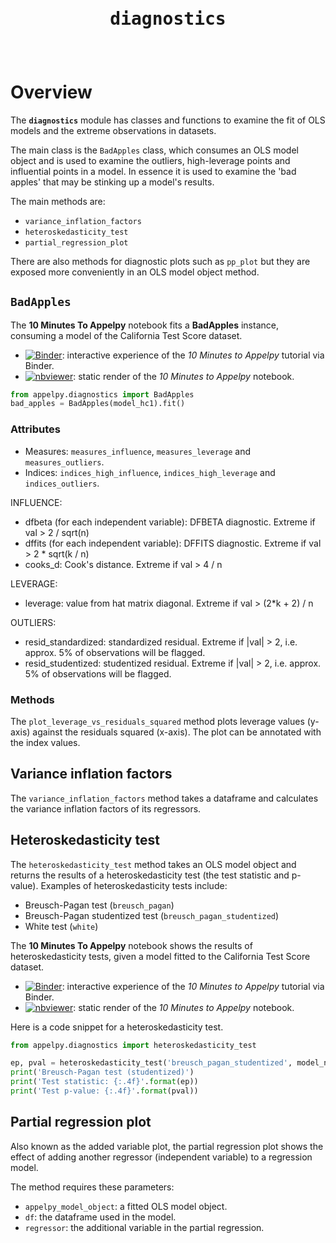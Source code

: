<header>
<pre><p style="font-size:28px;"><b>diagnostics</b></p></pre>
</header>

# Overview
The **`diagnostics`** module has classes and functions to examine the fit of OLS models and the extreme observations in datasets.

The main class is the `BadApples` class, which consumes an OLS model object and is used to examine the outliers, high-leverage points and influential points in a model.  In essence it is used to examine the 'bad apples' that may be stinking up a model's results.

The main methods are:

- `variance_inflation_factors`
- `heteroskedasticity_test`
- `partial_regression_plot`

There are also methods for diagnostic plots such as `pp_plot` but they are exposed more conveniently in an OLS model object method.

## `BadApples`
The **10 Minutes To Appelpy** notebook fits a **BadApples** instance, consuming a model of the California Test Score dataset.

- [![Binder](https://mybinder.org/badge_logo.svg)](https://mybinder.org/v2/gh/mfarragher/appelpy-examples/master?filepath=00_ten-minutes-to-appelpy.ipynb): interactive experience of the *10 Minutes to Appelpy* tutorial via Binder.
- [![nbviewer](https://img.shields.io/badge/render-nbviewer-orange.svg)](https://nbviewer.jupyter.org/github/mfarragher/appelpy-examples/blob/master/00_ten-minutes-to-appelpy.ipynb): static render of the *10 Minutes to Appelpy* notebook.

```python
from appelpy.diagnostics import BadApples
bad_apples = BadApples(model_hc1).fit()
```

### Attributes
- Measures: `measures_influence`, `measures_leverage` and `measures_outliers`.
- Indices: `indices_high_influence`, `indices_high_leverage` and `indices_outliers`.

INFLUENCE:

- dfbeta (for each independent variable): DFBETA diagnostic.
    Extreme if val > 2 / sqrt(n)
- dffits (for each independent variable): DFFITS diagnostic.
    Extreme if val > 2 * sqrt(k / n)
- cooks_d: Cook's distance.  Extreme if val > 4 / n

LEVERAGE:

- leverage: value from hat matrix diagonal.  Extreme if
    val > (2*k + 2) / n

OUTLIERS:

- resid_standardized: standardized residual.  Extreme if
    |val| > 2, i.e. approx. 5% of observations will be
    flagged.
- resid_studentized: studentized residual.  Extreme if
    |val| > 2, i.e. approx. 5% of observations will be
    flagged.

### Methods
The `plot_leverage_vs_residuals_squared` method plots leverage values (y-axis) against the residuals squared (x-axis).  The plot can be annotated with the index values.

## Variance inflation factors
The `variance_inflation_factors` method takes a dataframe and calculates the variance inflation factors of its regressors.

## Heteroskedasticity test
The `heteroskedasticity_test` method takes an OLS model object and returns the results of a heteroskedasticity test (the test statistic and p-value).  Examples of heteroskedasticity tests include:

- Breusch-Pagan test (`breusch_pagan`)
- Breusch-Pagan studentized test (`breusch_pagan_studentized`)
- White test (`white`)

The **10 Minutes To Appelpy** notebook shows the results of heteroskedasticity tests, given a model fitted to the California Test Score dataset.

- [![Binder](https://mybinder.org/badge_logo.svg)](https://mybinder.org/v2/gh/mfarragher/appelpy-examples/master?filepath=00_ten-minutes-to-appelpy.ipynb): interactive experience of the *10 Minutes to Appelpy* tutorial via Binder.
- [![nbviewer](https://img.shields.io/badge/render-nbviewer-orange.svg)](https://nbviewer.jupyter.org/github/mfarragher/appelpy-examples/blob/master/00_ten-minutes-to-appelpy.ipynb): static render of the *10 Minutes to Appelpy* notebook.

Here is a code snippet for a heteroskedasticity test.
```python
from appelpy.diagnostics import heteroskedasticity_test

ep, pval = heteroskedasticity_test('breusch_pagan_studentized', model_nonrobust)
print('Breusch-Pagan test (studentized)')
print('Test statistic: {:.4f}'.format(ep))
print('Test p-value: {:.4f}'.format(pval))
```

## Partial regression plot
Also known as the added variable plot, the partial regression plot shows the effect of adding another regressor (independent variable) to a regression model.

The method requires these parameters:

- `appelpy_model_object`: a fitted OLS model object.
- `df`: the dataframe used in the model.
- `regressor`: the additional variable in the partial regression.

